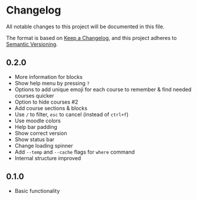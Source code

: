 # Changelog

All notable changes to this project will be documented in this file.

The format is based on [Keep a Changelog](https://keepachangelog.com), and this project adheres to
[Semantic Versioning](https://semver.org).

## 0.2.0

- More information for blocks
- Show help menu by pressing `?`
- Options to add unique emoji for each course to remember & find needed courses quicker
- Option to hide courses #2
- Add course sections & blocks
- Use `/` to filter, `esc` to cancel (instead of `ctrl+f`)
- Use moodle colors
- Help bar padding
- Show correct version
- Show status bar
- Change loading spinner
- Add `--temp` and `--cache` flags for `where` command
- Internal structure improved

## 0.1.0

- Basic functionality
